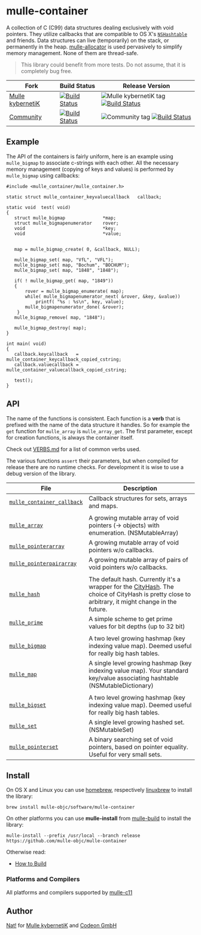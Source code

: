 <!-- [comment]: <> (DO NOT EDIT THIS FILE. EDIT THE TEMPLATE "templates/README.md.scion") -->
# mulle-container

A collection of C (C99) data structures dealing exclusively with void pointers.
They utilize callbacks that are compatible to OS X's [`NSHashtable`](//nshipster.com/nshashtable-and-nsmaptable/) and friends. Data structures can live (temporarily)
on the stack, or permanently in the heap.
[mulle-allocator](//github.com/mulle-nat/mulle-allocator) is used pervasively
to simplify memory management. None of them are thread-safe.

> This library could benefit from more tests. Do not assume, that it
> is completely bug free.

Fork      |  Build Status | Release Version
----------|---------------|-----------------------------------
[Mulle kybernetiK](//github.com/mulle-nat/mulle-container) | [![Build Status](https://travis-ci.org/mulle-nat/mulle-container.svg?branch=release)](https://travis-ci.org/mulle-nat/mulle-container) | ![Mulle kybernetiK tag](https://img.shields.io/github/tag/mulle-nat/mulle-container.svg) [![Build Status](https://travis-ci.org/mulle-nat/mulle-container.svg?branch=release)](https://travis-ci.org/mulle-nat/mulle-container)
[Community](https://github.com/mulle-objc/mulle-container/tree/release) | [![Build Status](https://travis-ci.org/mulle-objc/mulle-container.svg)](https://travis-ci.org/mulle-objc/mulle-container) | ![Community tag](https://img.shields.io/github/tag/mulle-objc/mulle-container.svg) [![Build Status](https://travis-ci.org/mulle-objc/mulle-container.svg?branch=release)](https://travis-ci.org/mulle-objc/mulle-container)


## Example

The API of the containers is fairly uniform, here is an example using
`mulle_bigmap` to associate c-strings with each other. All the necessary memory
management (copying of keys and values) is performed by `mulle_bigmap` using
callbacks:


```
#include <mulle_container/mulle_container.h>

static struct mulle_container_keyvaluecallback   callback;

static void  test( void)
{
   struct mulle_bigmap              *map;
   struct mulle_bigmapenumerator    rover;
   void                             *key;
   void                             *value;


   map = mulle_bigmap_create( 0, &callback, NULL);

   mulle_bigmap_set( map, "VfL", "VFL");
   mulle_bigmap_set( map, "Bochum", "BOCHUM");
   mulle_bigmap_set( map, "1848", "1848");

   if( ! mulle_bigmap_get( map, "1849"))
   {
	   rover = mulle_bigmap_enumerate( map);
	   while( mulle_bigmapenumerator_next( &rover, &key, &value))
   		   printf( "%s : %s\n", key, value);
	   mulle_bigmapenumerator_done( &rover);
	}
   mulle_bigmap_remove( map, "1848");

   mulle_bigmap_destroy( map);
}

int main( void)
{
   callback.keycallback   = mulle_container_keycallback_copied_cstring;
   callback.valuecallback = mulle_container_valuecallback_copied_cstring;

   test();
}
```


## API

The name of the functions is consistent. Each function is a **verb**
that is prefixed with the name of the data structure it handles. So for example
the `get` function for `mulle_array` is `mulle_array_get`. The first parameter,
except for creation functions, is always the container itself.

Check out [VERBS.md](dox/VERBS.md) for a list of common verbs used.

The various functions `assert` their parameters, but when compiled for release
there are no runtime checks. For development it is wise to use a debug version
of the library.


File                                                         | Description
------------------------------------------------------------ | ----------------------------------------
[`mulle_container_callback`](dox/API_CONTAINER_CALLBACK.md)  | Callback structures for sets, arrays and maps.
                                                             |
[`mulle_array`](dox/API_ARRAY.md)                            | A growing mutable array of void pointers (-> objects) with enumeration. (NSMutableArray)
[`mulle_pointerarray`](dox/API_POINTERARRAY.md)              | A growing mutable array of void pointers w/o callbacks.
[`mulle_pointerpairarray`](dox/API_POINTERPAIRARRAY.md)      | A growing mutable array of pairs of void pointers w/o callbacks.
                                                             |
[`mulle_hash`](dox/API_HASH.md)                              | The default hash. Currently it's a wrapper for the [CityHash](https://en.wikipedia.org/wiki/CityHash). The choice of CityHash is pretty close to arbitrary, it might change in the future.
[`mulle_prime`](dox/API_PRIME.md)                            | A simple scheme to get prime values for bit depths (up to 32 bit)
                                                             |
[`mulle_bigmap`](dox/API_BIGMAP.md)                          | A two level growing hashmap (key indexing value map). Deemed useful for really big hash tables.
[`mulle_map`](dox/API_MAP.md)                                | A single level growing hashmap (key indexing value map). Your standard key/value associating hashtable (NSMutableDictionary)
                                                             |
[`mulle_bigset`](dox/API_BIGSET.md)                          | A two level growing hashmap (key indexing value map). Deemed useful for really big hash tables.
[`mulle_set`](dox/API_SET.md)                                | A single level growing hashed set. (NSMutableSet)
[`mulle_pointerset`](dox/API_POINTERSET.md)                  | A binary searching set of void pointers, based on pointer equality. Useful for very small sets.



## Install

On OS X and Linux you can use [homebrew](//brew.sh), respectively
[linuxbrew](//linuxbrew.sh) to install the library:

```
brew install mulle-objc/software/mulle-container
```

On other platforms you can use **mulle-install** from
[mulle-build](//www.mulle-kybernetik.com/software/git/mulle-build) to install the library:

```
mulle-install --prefix /usr/local --branch release https://github.com/mulle-objc/mulle-container
```

Otherwise read:

* [How to Build](dox/BUILD.md)


### Platforms and Compilers

All platforms and compilers supported by
[mulle-c11](//www.mulle-kybernetik.com/software/git/mulle-c11)


## Author

[Nat!](//www.mulle-kybernetik.com/weblog) for
[Mulle kybernetiK](//www.mulle-kybernetik.com) and
[Codeon GmbH](//www.codeon.de)
